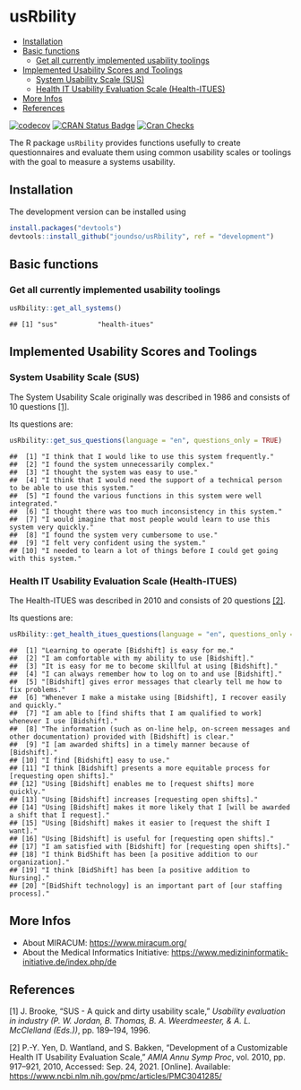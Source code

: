 usRbility
================

-   [Installation](#installation)
-   [Basic functions](#basic-functions)
    -   [Get all currently implemented usability
        toolings](#get-all-currently-implemented-usability-toolings)
-   [Implemented Usability Scores and
    Toolings](#implemented-usability-scores-and-toolings)
    -   [System Usability Scale (SUS)](#system-usability-scale-sus)
    -   [Health IT Usability Evaluation Scale
        (Health-ITUES)](#health-it-usability-evaluation-scale-health-itues)
-   [More Infos](#more-infos)
-   [References](#references)

<!-- badges: start -->

[![codecov](https://codecov.io/gh/joundso/usRbility/branch/master/graph/badge.svg)](https://codecov.io/gh/joundso/usRbility)
[![CRAN Status
Badge](https://www.r-pkg.org/badges/version-ago/usRbility)](https://cran.r-project.org/package=usRbility)
[![Cran
Checks](https://cranchecks.info/badges/worst/usRbility)](https://cran.r-project.org/web/checks/check_results_usRbility.html)

<!-- badges: end -->

The R package `usRbility` provides functions usefully to create
questionnaires and evaluate them using common usability scales or
toolings with the goal to measure a systems usability.

## Installation

<!---
You can install `usRbility` directly from CRAN:

```r
install.packages("usRbility")
```
-->

The development version can be installed using

``` r
install.packages("devtools")
devtools::install_github("joundso/usRbility", ref = "development")
```

## Basic functions

### Get all currently implemented usability toolings

``` r
usRbility::get_all_systems()
```

    ## [1] "sus"          "health-itues"

## Implemented Usability Scores and Toolings

### System Usability Scale (SUS)

The System Usability Scale originally was described in 1986 and consists
of 10 questions [\[1\]](#ref-brooke1996).

Its questions are:

<!-- ```{r list_sus_questions, results='asis'} -->
<!-- for (q in usRbility::get_sus_questions(language = "en", questions_only = TRUE)) { -->
<!--   cat(paste0("1. ", q, "\n")) -->
<!-- } -->
<!-- ``` -->

``` r
usRbility::get_sus_questions(language = "en", questions_only = TRUE)
```

    ##  [1] "I think that I would like to use this system frequently."                                  
    ##  [2] "I found the system unnecessarily complex."                                                 
    ##  [3] "I thought the system was easy to use."                                                     
    ##  [4] "I think that I would need the support of a technical person to be able to use this system."
    ##  [5] "I found the various functions in this system were well integrated."                        
    ##  [6] "I thought there was too much inconsistency in this system."                                
    ##  [7] "I would imagine that most people would learn to use this system very quickly."             
    ##  [8] "I found the system very cumbersome to use."                                                
    ##  [9] "I felt very confident using the system."                                                   
    ## [10] "I needed to learn a lot of things before I could get going with this system."

### Health IT Usability Evaluation Scale (Health-ITUES)

The Health-ITUES was described in 2010 and consists of 20 questions
[\[2\]](#ref-yen2010a).

Its questions are:

``` r
usRbility::get_health_itues_questions(language = "en", questions_only = TRUE)
```

    ##  [1] "Learning to operate [Bidshift] is easy for me."                                                                       
    ##  [2] "I am comfortable with my ability to use [Bidshift]."                                                                  
    ##  [3] "It is easy for me to become skillful at using [Bidshift]."                                                            
    ##  [4] "I can always remember how to log on to and use [Bidshift]."                                                           
    ##  [5] "[Bidshift] gives error messages that clearly tell me how to fix problems."                                            
    ##  [6] "Whenever I make a mistake using [Bidshift], I recover easily and quickly."                                            
    ##  [7] "I am able to [find shifts that I am qualified to work] whenever I use [Bidshift]."                                    
    ##  [8] "The information (such as on-line help, on-screen messages and other documentation) provided with [Bidshift] is clear."
    ##  [9] "I [am awarded shifts] in a timely manner because of [Bidshift]."                                                      
    ## [10] "I find [Bidshift] easy to use."                                                                                       
    ## [11] "I think [Bidshift] presents a more equitable process for [requesting open shifts]."                                   
    ## [12] "Using [Bidshift] enables me to [request shifts] more quickly."                                                        
    ## [13] "Using [Bidshift] increases [requesting open shifts]."                                                                 
    ## [14] "Using [Bidshift] makes it more likely that I [will be awarded a shift that I request]."                               
    ## [15] "Using [Bidshift] makes it easier to [request the shift I want]."                                                      
    ## [16] "Using [Bidshift] is useful for [requesting open shifts]."                                                             
    ## [17] "I am satisfied with [Bidshift] for [requesting open shifts]."                                                         
    ## [18] "I think BidShift has been [a positive addition to our organization]."                                                 
    ## [19] "I think [BidShift] has been [a positive addition to Nursing]."                                                        
    ## [20] "[BidShift technology] is an important part of [our staffing process]."

## More Infos

-   About MIRACUM: <https://www.miracum.org/>
-   About the Medical Informatics Initiative:
    <https://www.medizininformatik-initiative.de/index.php/de>

## References

<div id="refs" class="references csl-bib-body">

<div id="ref-brooke1996" class="csl-entry">

<span class="csl-left-margin">\[1\] </span><span
class="csl-right-inline">J. Brooke, “SUS - A quick and dirty usability
scale,” *Usability evaluation in industry (P. W. Jordan, B. Thomas, B.
A. Weerdmeester, & A. L. McClelland (Eds.))*, pp. 189–194, 1996.</span>

</div>

<div id="ref-yen2010a" class="csl-entry">

<span class="csl-left-margin">\[2\] </span><span
class="csl-right-inline">P.-Y. Yen, D. Wantland, and S. Bakken,
“Development of a Customizable Health IT Usability Evaluation Scale,”
*AMIA Annu Symp Proc*, vol. 2010, pp. 917–921, 2010, Accessed: Sep. 24,
2021. \[Online\]. Available:
<https://www.ncbi.nlm.nih.gov/pmc/articles/PMC3041285/></span>

</div>

</div>
